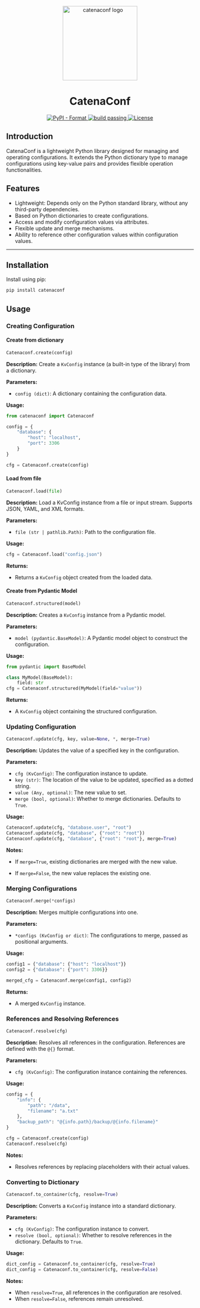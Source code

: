 <!-- markdownlint-disable MD024 -->
<!-- markdownlint-disable MD033 -->
<!-- markdownlint-disable MD041 -->

<p align="center">
    <img src="https://tinypic.host/images/2025/01/06/-2025-01-06-03231131.png" alt="catenaconf logo" width=200 height=200 />
</p>
<h1 align="center">CatenaConf</h1>

<p align="center">
    <a href="https://pypi.org/project/pyecharts">
        <img src="https://img.shields.io/pypi/format/pyecharts.svg" alt="PyPI - Format">
    </a>
    <a href="https://github.com/pyecharts/pyecharts/pulls">
        <img src="https://img.shields.io/github/actions/workflow/status/Asianfleet/catenaconf/main.yaml" alt="build passing">
    </a>
    <a href="https://opensource.org/license/apache-2-0">
        <img src="https://img.shields.io/github/license/Asianfleet/catenaconf" alt="License">
    </a>
</p>

## Introduction

CatenaConf is a lightweight Python library designed for managing and operating configurations. It extends the Python dictionary type to manage configurations using key-value pairs and provides flexible operation functionalities.

## Features

- Lightweight: Depends only on the Python standard library, without any third-party dependencies.
- Based on Python dictionaries to create configurations.
- Access and modify configuration values via attributes.
- Flexible update and merge mechanisms.
- Ability to reference other configuration values within configuration values.

---

## Installation

Install using pip:

```bash
pip install catenaconf
```

## Usage

### Creating Configuration

#### Create from dictionary

```python
Catenaconf.create(config)
```

**Description:** Create a `KvConfig` instance (a built-in type of the library) from a dictionary.

**Parameters:**

- `config (dict)`: A dictionary containing the configuration data.

**Usage:**

```python
from catenaconf import Catenaconf

config = {
    "database": {
        "host": "localhost",
        "port": 3306
    }
}

cfg = Catenaconf.create(config)
```

#### Load from file

```python
Catenaconf.load(file)
```

**Description:** Load a KvConfig instance from a file or input stream. Supports JSON, YAML, and XML formats.

**Parameters:**

- `file (str | pathlib.Path)`: Path to the configuration file.

**Usage:**

```python
cfg = Catenaconf.load("config.json")
```

**Returns:**

- Returns a `KvConfig` object created from the loaded data.

#### Create from Pydantic Model

```python
Catenaconf.structured(model)
```

**Description:** Creates a `KvConfig` instance from a Pydantic model.

**Parameters:**

- `model (pydantic.BaseModel)`: A Pydantic model object to construct the configuration.

**Usage:**

```python
from pydantic import BaseModel

class MyModel(BaseModel):
    field: str
cfg = Catenaconf.structured(MyModel(field="value"))
```

**Returns:**

- A `KvConfig` object containing the structured configuration.

### Updating Configuration

```python
Catenaconf.update(cfg, key, value=None, *, merge=True)
```

**Description:** Updates the value of a specified key in the configuration.

**Parameters:**

- `cfg (KvConfig)`: The configuration instance to update.
- `key (str)`: The location of the value to be updated, specified as a dotted string.
- `value (Any, optional)`: The new value to set.
- `merge (bool, optional)`: Whether to merge dictionaries. Defaults to `True`.

**Usage:**

```python
Catenaconf.update(cfg, "database.user", "root")
Catenaconf.update(cfg, "database", {"root": "root"})
Catenaconf.update(cfg, "database", {"root": "root"}, merge=True)
```

**Notes:**

- If `merge=True`, existing dictionaries are merged with the new value.

- If `merge=False`, the new value replaces the existing one.

### Merging Configurations

```python
Catenaconf.merge(*configs)
```

**Description:** Merges multiple configurations into one.

**Parameters:**

- `*configs (KvConfig or dict)`: The configurations to merge, passed as positional arguments.

**Usage:**

```python
config1 = {"database": {"host": "localhost"}}
config2 = {"database": {"port": 3306}}

merged_cfg = Catenaconf.merge(config1, config2)
```

**Returns:**

- A merged `KvConfig` instance.

### References and Resolving References

```python
Catenaconf.resolve(cfg)
```

**Description:** Resolves all references in the configuration. References are defined with the `@{}` format.

**Parameters:**

- `cfg (KvConfig)`: The configuration instance containing the references.

**Usage:**

```python
config = {
    "info": {
        "path": "/data",
        "filename": "a.txt"
    },
    "backup_path": "@{info.path}/backup/@{info.filename}"
}

cfg = Catenaconf.create(config)
Catenaconf.resolve(cfg)
```

**Notes:**

- Resolves references by replacing placeholders with their actual values.

### Converting to Dictionary

```python
Catenaconf.to_container(cfg, resolve=True)
```

**Description:** Converts a `KvConfig` instance into a standard dictionary.

**Parameters:**

- `cfg (KvConfig)`: The configuration instance to convert.
- `resolve (bool, optional)`: Whether to resolve references in the dictionary. Defaults to `True`.

**Usage:**

```python
dict_config = Catenaconf.to_container(cfg, resolve=True)
dict_config = Catenaconf.to_container(cfg, resolve=False)
```

**Notes:**

- When `resolve=True`, all references in the configuration are resolved.
- When `resolve=False`, references remain unresolved.
